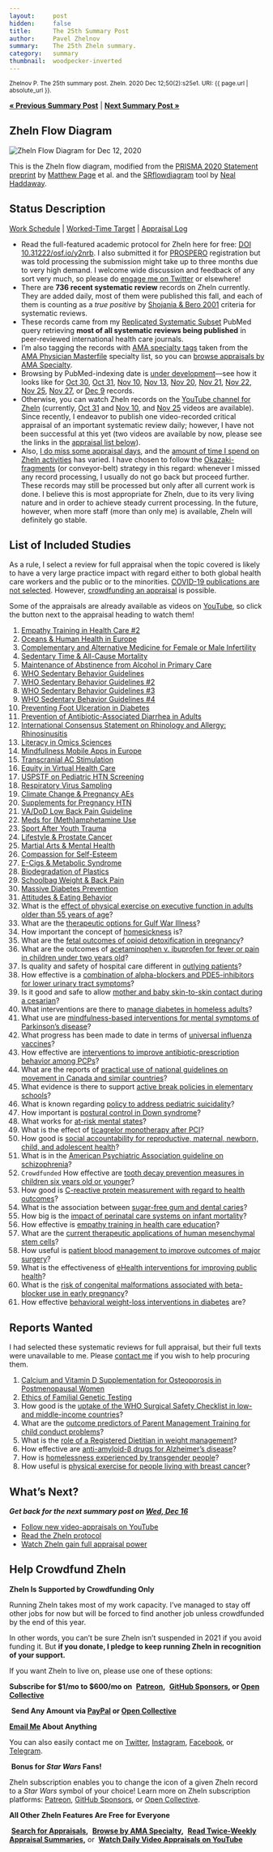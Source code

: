 ```yaml
---
layout:     post
hidden:     false
title:      The 25th Summary Post
author:     Pavel Zhelnov
summary:    The 25th Zheln summary.
category:   summary
thumbnail:  woodpecker-inverted
---
```


<small>Zhelnov P. The 25th summary post. Zheln. 2020 Dec 12;50(2):s25e1. URI: {{ page.url | absolute_url }}.</small>

**[« Previous Summary Post](https://zheln.com/summary/2020/12/09/1/)** | **[Next Summary Post »](https://zheln.com/summary/2020/12/16/1/)**

## Zheln Flow Diagram

![Zheln Flow Diagram for Dec 12, 2020](/flow-diagram/2020-12-12-2.png)

This is the Zheln flow diagram, modified from the [PRISMA 2020 Statement preprint](https://doi.org/10.31222/osf.io/v7gm2) by [Matthew Page](https://twitter.com/mjpages) et al. and the [SRflowdiagram](https://github.com/nealhaddaway/SRflowdiagram) tool by [Neal Haddaway](https://twitter.com/nealhaddaway).

## Status Description

[Work Schedule](https://github.com/p1m-ortho/qs-global-ortho-search-queries/blob/a998f8618b25c0e9db2db29f8d0ae0bc130612cd/zheln/Work_Schedule.md) | [Worked-Time Target](https://github.com/p1m-ortho/qs-global-ortho-search-queries/blob/a998f8618b25c0e9db2db29f8d0ae0bc130612cd/zheln/Worked_Time_Log.md) | [Appraisal Log](https://github.com/p1m-ortho/qs-global-ortho-search-queries/blob/a998f8618b25c0e9db2db29f8d0ae0bc130612cd/zheln/Appraisal_Log.md)

* Read the full-featured academic protocol for Zheln here for free: [DOI 10.31222/osf.io/y2nrb](https://doi.org/10.31222/osf.io/y2nrb). I also submitted it for [PROSPERO](https://www.crd.york.ac.uk/prospero/) registration but was told processing the submission might take up to three months due to very high demand. I welcome wide discussion and feedback of any sort very much, so please do [engage me on Twitter](https://twitter.com/drzhelnov) or elsewhere!
* There are **736 recent systematic review** records on Zheln currently. They are added daily, most of them were published this fall, and each of them is counting as a _true positive_ by [Shojania & Bero 2001](https://www.researchgate.net/publication/11820967_Taking_Advantage_of_the_Explosion_of_Systematic_Reviews_An_Efficient_MEDLINE_Search_Strategy) criteria for systematic reviews.
* These records came from my [Replicated Systematic Subset](https://github.com/p1m-ortho/qs-global-ortho-search-queries/blob/f23534a80ec8a842c928d8d3d3f5ae7ba699ccc1/README.md#pubmed-search) PubMed query retrieving **most of all systematic reviews being published** in peer-reviewed international health care journals.
* I’m also tagging the records with [AMA specialty tags](https://github.com/p1m-ortho/qs-global-ortho-search-queries/blob/f23534a80ec8a842c928d8d3d3f5ae7ba699ccc1/zheln/zheln_ama_specialty_tags.csv) taken from the [AMA Physician Masterfile](https://www.ama-assn.org/practice-management/masterfile/ama-physician-masterfile) specialty list, so you can [browse appraisals by AMA Specialty](/browse/).
* Browsing by PubMed-indexing date is [under development](https://github.com/drzhelnov/zheln.github.io/issues/101)—see how it looks like for [Oct 30](https://zheln.com/2020/10/30/), [Oct 31](https://zheln.com/2020/10/31/), [Nov 10](https://zheln.com/2020/11/10/), [Nov 13](https://zheln.com/2020/11/10/), [Nov 20](https://zheln.com/2020/11/20/), [Nov 21](https://zheln.com/2020/11/21/), [Nov 22](https://zheln.com/2020/11/22/), [Nov 25](https://zheln.com/2020/11/25/), [Nov 27](https://zheln.com/2020/11/27/), or [Dec 9](https://zheln.com/2020/12/09/) records.
* Otherwise, you can watch Zheln records on the [YouTube channel for Zheln](https://www.youtube.com/channel/UCMNQzA3-71TyD-fVbXnxfKQ) (currently, [Oct 31](https://www.youtube.com/watch?v=lzGZIvpz-P4) and [Nov 10](https://www.youtube.com/watch?v=OooxD0poFvM), and [Nov 25](https://www.youtube.com/watch?v=22ePQA5-peE) videos are available). Since recently, I endeavor to publish one video-recorded critical appraisal of an important systematic review daily; however, I have not been successful at this yet (two videos are available by now, please see the links in the [appraisal list below](#list-of-included-studies)).
* Also, [I do miss some appraisal days](https://github.com/p1m-ortho/qs-global-ortho-search-queries/blob/global-sr-query/zheln/Appraisal_Log.md), and the [amount of time I spend on Zheln activities](https://github.com/p1m-ortho/qs-global-ortho-search-queries/blob/global-sr-query/zheln/Worked_Time_Log.md) has varied. I have chosen to follow the [Okazaki-fragments](https://en.wikipedia.org/wiki/Okazaki_fragments) (or conveyor-belt) strategy in this regard: whenever I missed any record processing, I usually do not go back but proceed further. These records may still be processed but only after all current work is done. I believe this is most appropriate for Zheln, due to its very living nature and in order to achieve steady current processing. In the future, however, when more staff (more than only me) is available, Zheln will definitely go stable.

## List of Included Studies

As a rule, I select a review for full appraisal when the topic covered is likely to have a very large practice impact with regard either to both global health care workers and the public or to the minorities. [COVID-19 publications are not selected](https://github.com/p1m-ortho/qs-global-ortho-search-queries/commit/b86bda0b75e1103991c3d57d22c03a9d49807905). However, [crowdfunding an appraisal](#help-crowdfund-zheln) is possible.

Some of the appraisals are already available as videos on [YouTube](https://www.youtube.com/channel/UCMNQzA3-71TyD-fVbXnxfKQ), so click the <i class="fab fa-youtube"></i> button next to the appraisal heading to watch them!

1. [Empathy Training in Health Care #2](https://zheln.com/record/2020/11/27/92/)
2. [Oceans & Human Health in Europe](https://zheln.com/record/2020/11/27/148/)
3. [Complementary and Alternative Medicine  for Female or Male Infertility](https://zheln.com/record/2020/11/27/194/)
4. [Sedentary Time & All-Cause Mortality](https://zheln.com/record/2020/11/27/251/)
5. [Maintenance of Abstinence from Alcohol in Primary Care](https://zheln.com/record/2020/11/27/256/)
6. [WHO Sedentary Behavior Guidelines](https://zheln.com/record/2020/11/27/271/)
7. [WHO Sedentary Behavior Guidelines #2](https://zheln.com/record/2020/11/27/275/)
8. [WHO Sedentary Behavior Guidelines #3](https://zheln.com/record/2020/11/27/273/)
9. [WHO Sedentary Behavior Guidelines #4](https://zheln.com/record/2020/11/27/274/)
10. [Preventing Foot Ulceration in Diabetes](https://zheln.com/record/2020/11/27/361/)
11. [Prevention of Antibiotic-Associated Diarrhea in Adults](https://zheln.com/record/2020/11/25/139/) <a href="https://www.youtube.com/watch?v=22ePQA5-peE&t=1610s"><i class="fab fa-youtube"></i></a>
12. [International Consensus Statement on Rhinology and Allergy: Rhinosinusitis](https://zheln.com/record/2020/11/25/67/) <a href="https://www.youtube.com/watch?v=22ePQA5-peE&t=8375s"><i class="fab fa-youtube"></i></a>
13. [Literacy in Omics Sciences](https://zheln.com/record/2020/11/16/170/)
14. [Mindfullness Mobile Apps in Europe](https://zheln.com/record/2020/11/20/72/)
15. [Transcranial AC Stimulation](https://zheln.com/record/2020/11/20/202/)
16. [Equity in Virtual Health Care](https://zheln.com/record/2020/11/20/207/)
17. [USPSTF on Pediatric HTN Screening](https://zheln.com/record/2020/11/20/349/)
18. [Respiratory Virus Sampling](https://zheln.com/record/2020/11/20/351/)
19. [Climate Change & Pregnancy AEs](https://zheln.com/record/2020/11/20/429/)
20. [Supplements for Pregnancy HTN](https://zheln.com/record/2020/11/20/514/)
21. [VA/DoD Low Back Pain Guideline](https://zheln.com/record/2020/11/20/604/)
22. [Meds for (Meth)amphetamine Use](https://zheln.com/record/2020/11/20/624/)
23. [Sport After Youth Trauma](https://zheln.com/record/2020/11/20/632/)
24. [Lifestyle & Prostate Cancer](https://zheln.com/record/2020/11/20/650/)
25. [Martial Arts & Mental Health](https://zheln.com/record/2020/11/21/100/)
26. [Compassion for Self-Esteem](https://zheln.com/record/2020/11/21/204/)
27. [E-Cigs & Metabolic Syndrome](https://zheln.com/record/2020/11/21/304/)
28. [Biodegradation of Plastics](https://zheln.com/record/2020/11/21/307/)
29. [Schoolbag Weight & Back Pain](https://zheln.com/record/2020/11/21/341/)
30. [Massive Diabetes Prevention](https://zheln.com/record/2020/11/22/148/)
31. [Attitudes & Eating Behavior](https://zheln.com/record/2020/11/22/127/)
32. What is the [effect of physical exercise on executive function in adults older than 55 years of age](https://zheln.com/record/2020/10/31/17/)?
33. What are the [therapeutic options for Gulf War Illness](https://zheln.com/record/2020/10/31/30/)?
34. How important the concept of [homesickness](https://zheln.com/record/2020/10/31/370/) is?
35. What are the [fetal outcomes of opioid detoxification in pregnancy](https://zheln.com/record/2020/10/31/506/)?
36. What are the outcomes of [acetaminophen v. ibuprofen for fever or pain in children under two years old](https://zheln.com/record/2020/10/30/26/)?
37. Is quality and safety of hospital care different in [outlying patients](https://zheln.com/record/2020/10/30/724/)?
38. How effective is a [combination of alpha-blockers and PDE5-inhibitors for lower urinary tract symptoms](https://zheln.com/record/2020/10/30/178/)?
39. Is it good and safe to allow [mother and baby skin-to-skin contact during a cesarian](https://zheln.com/record/2020/10/24/75/)?
40. What interventions are there to [manage diabetes in homeless adults](https://zheln.com/record/2020/10/24/88/)?
41. What use are [mindfulness-based interventions for mental symptoms of Parkinson’s disease](https://zheln.com/record/2020/10/24/99/)?
42. What progress has been made to date in terms of [universal influenza vaccines](https://zheln.com/record/2020/10/24/177/)?
43. How effective are [interventions to improve antibiotic-prescription behavior among PCPs](https://zheln.com/record/2020/10/23/235/)?
44. What are the reports of [practical use of national guidelines on movement in Canada and similar countries](https://zheln.com/record/2020/10/16/357/)?
45. What evidence is there to support [active break policies in elementary schools](https://zheln.com/record/2020/10/16/425/)?
46. What is known regarding [policy to address pediatric suicidality](https://zheln.com/record/2020/10/19/267/)?
47. How important is [postural control in Down syndrome](https://zheln.com/record/2020/10/14/28/)?
48. What works for [at-risk mental states](https://zheln.com/record/2020/10/14/87/)?
49. What is the effect of [ticagrelor monotherapy after PCI](https://zheln.com/record/2020/10/09/15/)?
50. How good is [social accountability for reproductive, maternal, newborn, child, and adolescent health](https://zheln.com/record/2020/10/09/17/)?
51. What is in the [American Psychiatric Association guideline on schizophrenia](https://zheln.com/record/2020/10/09/302/)?
52. `Crowdfunded` How effective are [tooth decay prevention measures in children six years old or younger](https://zheln.com/record/2020/09/27/19/)?
53. How good is [C-reactive protein measurement with regard to health outcomes](https://zheln.com/record/2020/09/27/10/)?
54. What is the association between [sugar-free gum and dental caries](https://zheln.com/record/2020/09/27/21/)?
55. How big is the [impact of perinatal care systems on infant mortality](https://zheln.com/record/2020/09/27/36/)?
56. How effective is [empathy training in health care education](https://zheln.com/record/2020/09/27/37/)?
57. What are the [current therapeutic applications of human mesenchymal stem cells](https://zheln.com/record/2020/09/27/45/)?
58. How useful is [patient blood management to improve outcomes of major surgery](https://zheln.com/record/2020/09/27/46/)?
59. What is the effectiveness of [eHealth interventions for improving public health](https://zheln.com/record/2020/10/02/345/)?
60. What is the [risk of congenital malformations associated with beta-blocker use in early pregnancy](/record/2020/09/27/6/)?
61. How effective [behavioral weight-loss interventions in diabetes](/record/2020/09/02/1/) are?

## Reports Wanted

I had selected these systematic reviews for full appraisal, but their full texts were unavailable to me. Please [contact me](#see-you-around-peer) if you wish to help procuring them.

1. [Calcium and Vitamin D Supplementation for Osteoporosis in Postmenopausal Women](https://zheln.com/record/2020/11/25/45/) <a href="https://www.youtube.com/watch?v=22ePQA5-peE&t=6670s"><i class="fab fa-youtube"></i></a>
2. [Ethics of Familial Genetic Testing](https://zheln.com/record/2020/11/20/213/)
3. How good is the [uptake of the WHO Surgical Safety Checklist in low- and middle-income countries](https://zheln.com/record/2020/10/16/49/)?
4. What are the [outcome predictors of Parent Management Training for child conduct problems](https://zheln.com/record/2020/10/19/44/)?
5. What is the [role of a Registered Dietitian in weight management](https://zheln.com/record/2020/10/19/210/)?
6. How effective are [anti-amyloid-β drugs for Alzheimer’s disease](https://zheln.com/record/2020/10/14/116/)?
7. How is [homelessness experienced by transgender people](https://zheln.com/record/2020/09/27/7/)?
8. How useful is [physical exercise for people living with breast cancer](https://zheln.com/record/2020/09/27/47/)?

## What’s Next?

_**Get back for the next summary post on [Wed, Dec 16](https://github.com/drzhelnov/zheln.github.io/milestone/87)**_

* [Follow new video-appraisals on YouTube](https://www.youtube.com/channel/UCMNQzA3-71TyD-fVbXnxfKQ)
* [Read the Zheln protocol](https://doi.org/10.31222/osf.io/y2nrb)
* [Watch Zheln gain full appraisal power](https://github.com/p1m-ortho/qs-global-ortho-search-queries/blob/global-sr-query/zheln/Appraisal_Log.md)

## Help Crowdfund Zheln

**Zheln Is Supported by Crowdfunding Only**

Running Zheln takes most of my work capacity. I’ve managed to stay off other jobs for now but will be forced to find another job unless crowdfunded by the end of this year.

In other words, you can’t be sure Zheln isn’t suspended in 2021 if you avoid funding it. But **if you donate, I pledge to keep running Zheln in recognition of your support.**

If you want Zheln to live on, please use one of these options:

**Subscribe for $1/mo to $600/mo on** <i class="fab fa-patreon"></i>&nbsp;**[Patreon](https://patreon.com/zheln),** <i class="fab fa-github-alt"></i>&nbsp;**[GitHub Sponsors](https://github.com/sponsors/drzhelnov), or [Open Collective](https://opencollective.com/zheln)**

<i class="fab fa-cc-paypal"></i>&nbsp;**Send Any Amount via [PayPal](https://paypal.me/pjelnov) or [Open Collective](https://opencollective.com/zheln)**

<i class="fas fa-envelope"></i> **[Email Me](mailto:pavel@zheln.com) About Anything**

You can also easily contact me on [Twitter](https://twitter.com/drzhelnov), [Instagram](https://instagram.com/igzheln), [Facebook](https://facebook.com/drzhelnov), or [Telegram](https://t.me/drzhelnov).

<i class="far fa-grin-alt"></i>&nbsp;**Bonus for _Star Wars_ Fans!**

Zheln subscription enables you to change the icon of a given Zheln record to a _Star Wars_ symbol of your choice! Learn more on Zheln subscription platforms: [Patreon](https://patreon.com/zheln), [GitHub Sponsors](https://github.com/sponsors/drzhelnov), or [Open Collective](https://opencollective.com/zheln).

**All Other Zheln Features Are Free for Everyone**

<i class="fa fa-search"></i>&nbsp;**[Search for Appraisals](https://zheln.com/search),** <i class="fas fa-user-md"></i>&nbsp;**[Browse by AMA Specialty](https://zheln.com/browse),** <i class="fa fa-home"></i>&nbsp;**[Read Twice-Weekly Appraisal Summaries](https://zheln.com),** or <i class="fab fa-youtube"></i>&nbsp;**[Watch Daily Video Appraisals on YouTube](https://www.youtube.com/channel/UCMNQzA3-71TyD-fVbXnxfKQ)**
